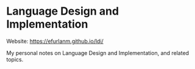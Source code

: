 # Language Design and Implementation

Website: <https://efurlanm.github.io/ldi/>

My personal notes on Language Design and Implementation, and related topics.
